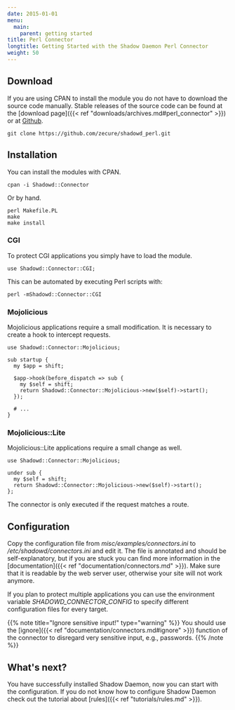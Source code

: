 ```yaml
---
date: 2015-01-01
menu:
  main:
    parent: getting started
title: Perl Connector
longtitle: Getting Started with the Shadow Daemon Perl Connector
weight: 50
---
```


## Download

If you are using CPAN to install the module you do not have to download the source code manually.
Stable releases of the source code can be found at the [download page]({{< ref "downloads/archives.md#perl_connector" >}}) or at <a target="_blank" href="https://github.com/zecure/shadowd_perl">Github</a>.

    git clone https://github.com/zecure/shadowd_perl.git

## Installation

You can install the modules with CPAN.

    cpan -i Shadowd::Connector

Or by hand.

    perl Makefile.PL
    make
    make install

### CGI

To protect CGI applications you simply have to load the module.

    use Shadowd::Connector::CGI;

This can be automated by executing Perl scripts with:

    perl -mShadowd::Connector::CGI

### Mojolicious

Mojolicious applications require a small modification. It is necessary to create a hook to intercept requests.

    use Shadowd::Connector::Mojolicious;
    
    sub startup {
      my $app = shift;
    
      $app->hook(before_dispatch => sub {
        my $self = shift;
        return Shadowd::Connector::Mojolicious->new($self)->start();
      });

      # ...
    }

### Mojolicious::Lite

Mojolicious::Lite applications require a small change as well.

    use Shadowd::Connector::Mojolicious;
    
    under sub {
      my $self = shift;
      return Shadowd::Connector::Mojolicious->new($self)->start();
    };

The connector is only executed if the request matches a route.

## Configuration

Copy the configuration file from *misc/examples/connectors.ini* to */etc/shadowd/connectors.ini* and edit it.
The file is annotated and should be self-explanatory, but if you are stuck you can find more information in the [documentation]({{< ref "documentation/connectors.md" >}}).
Make sure that it is readable by the web server user, otherwise your site will not work anymore.

If you plan to protect multiple applications you can use the environment variable *SHADOWD_CONNECTOR_CONFIG* to specify different configuration files for every target.

{{% note title="Ignore sensitive input!" type="warning" %}}
You should use the [ignore]({{< ref "documentation/connectors.md#ignore" >}}) function of the connector to disregard very sensitive input, e.g., passwords.
{{% /note %}}

## What's next?

You have successfully installed Shadow Daemon, now you can start with the configuration.
If you do not know how to configure Shadow Daemon check out the tutorial about [rules]({{< ref "tutorials/rules.md" >}}).
